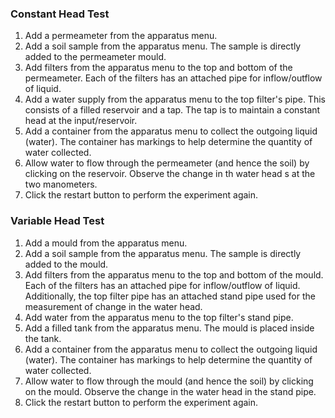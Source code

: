 ### Constant Head Test
1. Add a permeameter from the apparatus menu. 
2. Add a soil sample from the apparatus menu. The sample is directly added to the permeameter mould.
3. Add filters from the apparatus menu to the top and bottom of the permeameter. Each of the filters has an attached pipe for inflow/outflow of liquid. 
4. Add a water supply from the apparatus menu to the top filter's pipe. This consists of a filled reservoir and a tap. The tap is to maintain a constant head at the input/reservoir.
5. Add a container from the apparatus menu to collect the outgoing liquid (water). The container has markings to help determine the quantity of water collected.
6. Allow water to flow through the permeameter (and hence the soil) by clicking on the reservoir. Observe the change in th water head s at the two manometers.
7. Click the restart button to perform the experiment again.


### Variable Head Test
1. Add a mould from the apparatus menu. 
2. Add a soil sample from the apparatus menu. The sample is directly added to the mould.
3. Add filters from the apparatus menu to the top and bottom of the mould. Each of the filters has an attached pipe for inflow/outflow of liquid. Additionally, the top filter pipe has an attached stand pipe used for the measurement of change in the water head.
4. Add water from the apparatus menu to the top filter's stand pipe.
5. Add a filled tank from the apparatus menu. The mould is placed inside the tank. 
6. Add a container from the apparatus menu to collect the outgoing liquid (water). The container has markings to help determine the quantity of water collected.
7. Allow water to flow through the mould (and hence the soil) by clicking on the mould. Observe the change in the water head in the stand pipe.
8. Click the restart button to perform the experiment again.

